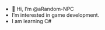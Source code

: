 - 👋 Hi, I’m @aRandom-NPC
- I’m interested in game development.
- I am learning C#

<!---
aRandom-NPC/aRandom-NPC is a ✨ special ✨ repository because its `README.md` (this file) appears on your GitHub profile.
You can click the Preview link to take a look at your changes.
--->

